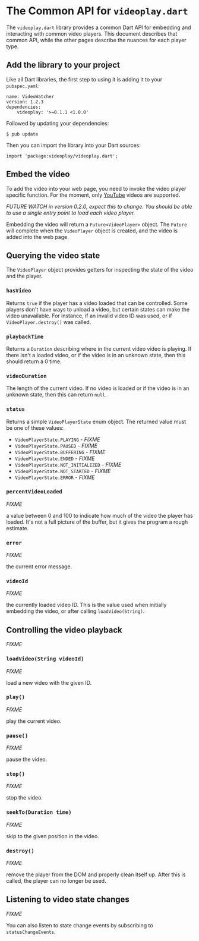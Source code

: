 # The Common API for `videoplay.dart`

The `videoplay.dart` library provides a common Dart API for embedding and
interacting with common video players.  This document describes that common
API, while the other pages describe the nuances for each player type.


## Add the library to your project

Like all Dart libraries, the first step to using it is adding it to your
`pubspec.yaml`:

    name: VideoWatcher
    version: 1.2.3
    dependencies:
        videoplay: '>=0.1.1 <1.0.0'

Followed by updating your dependencies:

    $ pub update

Then you can import the library into your Dart sources:

    import 'package:videoplay/videoplay.dart';


## Embed the video

To add the video into your web page, you need to invoke the video player
specific function.  For the moment, only [YouTube](youtube.md) videos are
supported.

_FUTURE WATCH in version 0.2.0, expect this to change.  You should be able to
use a single entry point to load each video player._

Embedding the video will return a `Future<VideoPlayer>` object.  The `Future`
will complete when the `VideoPlayer` object is created, and the video is
added into the web page.


## Querying the video state

The `VideoPlayer` object provides getters for inspecting the state of the
video and the player.

### `hasVideo`

Returns `true` if the player has a video loaded that can be controlled.  Some
players don't have ways to unload a video, but certain states can make the
video unavailable.  For instance, if an invalid video ID was used, or if
`VideoPlayer.destroy()` was called.


### `playbackTime`

Returns a `Duration` describing where in the current video video is playing.
If there isn't a loaded video, or if the video is in an unknown state, then
this should return a 0 time.


### `videoDuration`

The length of the current video.  If no video is loaded or if the video is in
an unknown state, then this can return `null`.


### `status`

Returns a simple `VideoPlayerState` enum object.  The returned value must
be one of these values:

* `VideoPlayerState.PLAYING` - _FIXME_
* `VideoPlayerState.PAUSED` - _FIXME_
* `VideoPlayerState.BUFFERING` - _FIXME_
* `VideoPlayerState.ENDED` - _FIXME_
* `VideoPlayerState.NOT_INITIALIZED` - _FIXME_
* `VideoPlayerState.NOT_STARTED` - _FIXME_
* `VideoPlayerState.ERROR` - _FIXME_


### `percentVideoLoaded`

_FIXME_

a value between 0 and 100 to indicate how much of the video the player has
loaded.  It's not a full picture of the buffer, but it gives the program
a rough estimate.


### `error`

_FIXME_

the current error message.



### `videoId`

_FIXME_

the currently loaded video ID.  This is the value used when initially embedding
the video, or after calling `loadVideo(String)`.



## Controlling the video playback

_FIXME_


### `loadVideo(String videoId)`

_FIXME_

load a new video with the given ID.


### `play()`

_FIXME_

play the current video.


### `pause()`

_FIXME_

pause the video.


### `stop()`

_FIXME_

stop the video.


### `seekTo(Duration time)`

_FIXME_

skip to the given position in the video.


### `destroy()`

_FIXME_

remove the player from the DOM and properly clean itself up.
After this is called, the player can no longer be used.


## Listening to video state changes

_FIXME_

You can also listen to state change events by subscribing to
`statusChangeEvents`.


